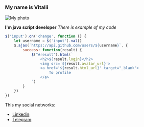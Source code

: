 ### My name is Vitalii

![My photo](https://i.ytimg.com/vi/1Ne1hqOXKKI/maxresdefault.jpg)

**I'm java script developer**
*There is example of my code*
```javascript
$('input').on('change', function () {
    let username = $('input').val()
    $.ajax(`https://api.github.com/users/${username}`, {
        success: function(result) {
            $("#result").html(`
                <h2>${result.login}</h2>
                <img src='${result.avatar_url}'>
                <a href='${result.html_url}' target="_blank">
                    To profile
                </a>
            `)
        }
    })
})
```

This my social networks:
* [Linkedin](https://www.linkedin.com/in/vitalii-movchan/)
* [Telegram](https://t.me/vitaliimv24)
